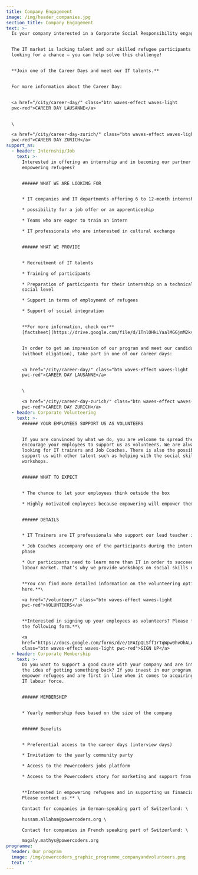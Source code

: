 ```yaml
---
title: Company Engagement
image: /img/header_companies.jpg
section_title: Company Engagement
text: >-
  Is your company interested in a Corporate Social Responsibility engagement?


  The IT market is lacking talent and our skilled refugee participants are
  looking for a chance – you can help solve this challenge! 


  **Join one of the Career Days and meet our IT talents.** 


  For more information about the Career Day:


  <a href="/city/career-day/" class="btn waves-effect waves-light
  pwc-red">CAREER DAY LAUSANNE</a> 


  \

  <a href="/city/career-day-zurich/" class="btn waves-effect waves-light
  pwc-red">CAREER DAY ZURICH</a>
support_as:
  - header: Internship/Job
    text: >-
      Interested in offering an internship and in becoming our partner in
      empowering refugees?


      ###### WHAT WE ARE LOOKING FOR


      * IT companies and IT departments offering 6 to 12-month internships

      * possibility for a job offer or an apprenticeship

      * Teams who are eager to train an intern

      * IT professionals who are interested in cultural exchange 


      ###### WHAT WE PROVIDE


      * Recruitment of IT talents

      * Training of participants

      * Preparation of participants for their internship on a technical and
      social level 

      * Support in terms of employment of refugees 

      * Support of social integration  


      **For more information, check our**
      [factsheet](https://drive.google.com/file/d/1TnlOHkLYaalMGGjmM2kvN6oJON3KVtpY/view). 


      In order to get an impression of our program and meet our candidates
      (without oligation), take part in one of our career days:


      <a href="/city/career-day/" class="btn waves-effect waves-light
      pwc-red">CAREER DAY LAUSANNE</a> 


      \

      <a href="/city/career-day-zurich/" class="btn waves-effect waves-light
      pwc-red">CAREER DAY ZURICH</a>
  - header: Corporate Volunteering
    text: >-
      ###### YOUR EMPLOYEES SUPPORT US AS VOLUNTEERS


      If you are convinced by what we do, you are welcome to spread the word and
      encourage your employees to support us as volunteers. We are always
      looking for IT trainers and Job Coaches. There is also the possibility to
      support us with other talent such as helping with the social skills
      workshops.  


      ###### WHAT TO EXPECT


      * The chance to let your employees think outside the box

      * Highly motivated employees because empowering will empower them


      ###### DETAILS


      * IT Trainers are IT professionals who support our lead teacher in class 

      * Job Coaches accompany one of the participants during the internship
      phase

      * Our participants need to learn more than IT in order to succeed in the
      labour market. That’s why we provide workshops on social skills etc.


      **You can find more detailed information on the volunteering options
      here.**\

      <a href="/volunteer/" class="btn waves-effect waves-light
      pwc-red">VOLUNTEERS</a>


      **Interested in signing up your employees as volunteers? Please fill in
      the following form.**\

      <a
      href="https://docs.google.com/forms/d/e/1FAIpQLSff1rTqWpw0hvOhALAy8OEbViZK43PhtbQTV9nRG4GE5g1w3Q/viewform"
      class="btn waves-effect waves-light pwc-red">SIGN UP</a>
  - header: Corporate Membership
    text: >-
      Do you want to support a good cause with your company and are intrigued by
      the idea of getting something back? If you invest in our program, you
      empower refugees and are first in line when it comes to acquiring talented
      IT labour force.


      ###### MEMBERSHIP


      * Yearly membership fees based on the size of the company


      ###### Benefits


      * Preferential access to the career days (interview days)

      * Invitation to the yearly community party

      * Access to the Powercoders jobs platform

      * Access to the Powercoders story for marketing and support from us


      **Interested in empowering refugees and in supporting us financially?
      Please contact us.** \

      Contact for companies in German-speaking part of Switzerland: \

      hussam.allaham@powercoders.org \

      Contact for companies in French speaking part of Switzerland: \

      magaly.mathys@powercoders.org
programme:
  header: Our program
  image: /img/powercoders_graphic_programme_companyandvolunteers.png
  text: ''
---
```


